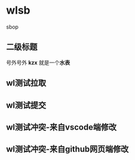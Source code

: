 # wlsb
sbop

## 二级标题
号外号外 **kzx** 就是一个**水表**

## wl测试拉取

## wl测试提交

## wl测试冲突-来自vscode端修改
## wl测试冲突-来自github网页端修改
